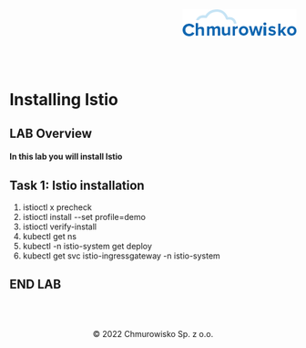 <img src="../../../img/logo.png" alt="Chmurowisko logo" width="200" align="right">
<br><br>
<br><br>
<br><br>

# Installing Istio

## LAB Overview

#### In this lab you will install Istio

## Task 1: Istio installation

1. istioctl x precheck
2. istioctl install --set profile=demo
3. istioctl verify-install
4. kubectl get ns
5. kubectl -n istio-system get deploy
6. kubectl get svc istio-ingressgateway -n istio-system


## END LAB

<br><br>

<center><p>&copy; 2022 Chmurowisko Sp. z o.o.<p></center>
